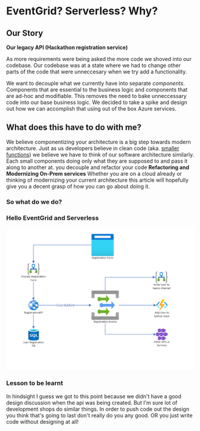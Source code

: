 # EventGrid? Serverless? Why?

## Our Story

**Our legacy API (Hackathon registration service)** 

As more requirements were being asked the more code we shoved into our codebase. Our codebase was at a state where we had to change other parts of the code that were unneccesary when we try add a functionality. 

We want to decouple what we currently have into separate _components_. Components that are essential to the business logic and components that are ad-hoc and modifiable. This removes the need to bake unneccessary code into our base business logic. We decided to take a spike and design out how we can accomplish that using out of the box Azure services.  

## What does this have to do with me?

We believe componentizing your architecture is a big step towards modern architecture. Just as us developers believe in clean code (aka. [smaller functions](https://dev.to/danialmalik/a-brief-guide-to-clean-code-functions-104h#:~:text=A%20Brief%20Guide%20to%20Clean%20Code%3A%20Functions%201,of%20the%20system%20while%20classes%20are%20the%20nouns.)) we believe we have to think of our software architecture similarly. Each small components doing only what they are supposed to and pass it along to another at.   you decouple and refactor your code 
**Refactoring and Modernizing On-Prem services**
Whether you are on a cloud already or thinking of modernizing your current architecture this article will hopefully give you a decent grasp of how you can go about doing it. 

### So what do we do? 

### Hello EventGrid and Serverless

![eventgrid_diagram](./images/diagram.png)

### Lesson to be learnt
In hindsight I guess we got to this point because we didn't have a good design discussion when the api was being created. But I'm sure lot of development shops do similar things. In order to push code out the design you think that's going to last don't really do you any good. OR you just write code without designing at all! 


